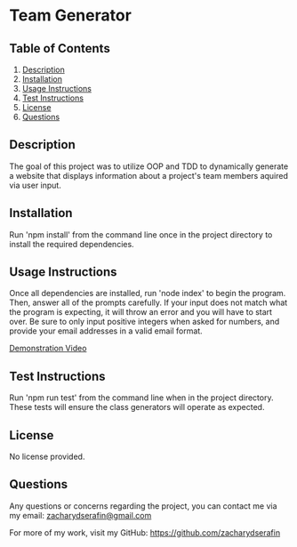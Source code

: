# Team Generator


## Table of Contents

1. [Description](#description)
2. [Installation](#install)
3. [Usage Instructions](#usage)
4. [Test Instructions](#test)
5. [License](#license)
6. [Questions](#questions)

## <a id="description"></a>Description 

The goal of this project was to utilize OOP and TDD to dynamically generate a website that displays information about a project's team members aquired via user input.

## <a id="install"></a>Installation 

Run 'npm install' from the command line once in the project directory to install the required dependencies.

## <a id="usage"></a>Usage Instructions 

Once all dependencies are installed, run 'node index' to begin the program. Then, answer all of the prompts carefully. If your input does not match what the program is expecting, it will throw an error and you will have to start over. Be sure to only input positive integers when asked for numbers, and provide your email addresses in a valid email format.

<a href="https://drive.google.com/file/d/1VtnqagkfdJMEYLtQUlni6Zc_DWN3BCkH/view">Demonstration Video</a>

## <a id="test"></a>Test Instructions 

Run 'npm run test' from the command line when in the project directory. These tests will ensure the class generators will operate as expected.

## <a id="license"></a>License 

No license provided.

## <a id="questions"></a>Questions 

Any questions or concerns regarding the project, you can contact me via my email: zacharydserafin@gmail.com

For more of my work, visit my GitHub: https://github.com/zacharydserafin
